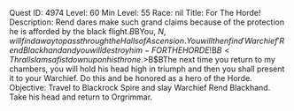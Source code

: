 Quest ID: 4974
Level: 60
Min Level: 55
Race: nil
Title: For The Horde!
Description: Rend dares make such grand claims because of the protection he is afforded by the black flight.$B$BYou, $N, will find a way to pass through the Halls of Ascension. You will then find 'Warchief' Rend Blackhand and you will destroy him - FOR THE HORDE!$B$B<Thrall slams a fist down upon his throne.>$B$BThe next time you return to my chambers, you will hold his head high in triumph and then you shall present it to your Warchief. Do this and be honored as a hero of the Horde.
Objective: Travel to Blackrock Spire and slay Warchief Rend Blackhand. Take his head and return to Orgrimmar.
